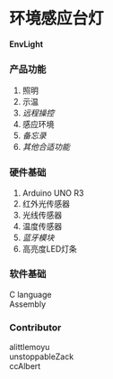 # 环境感应台灯
**EnvLight**

### 产品功能
1. 照明
2. 示温
3. *远程操控*
4. 感应环境
5. *备忘录*
6. *其他合适功能*

### 硬件基础
1. Arduino UNO R3
2. 红外光传感器
3. 光线传感器
4. 温度传感器
5. *蓝牙模块*
6. 高亮度LED灯条

### 软件基础
C language  
Assembly

### Contributor
alittlemoyu  
unstoppableZack  
ccAlbert
